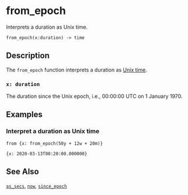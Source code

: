 # from_epoch

Interprets a duration as Unix time.

```tql
from_epoch(x:duration) -> time
```

## Description

The `from_epoch` function interprets a duration as [Unix
time](https://en.wikipedia.org/wiki/Unix_time).

### `x: duration`

The duration since the Unix epoch, i.e., 00:00:00 UTC on 1 January
1970.

## Examples

### Interpret a duration as Unix time

```tql
from {x: from_epoch(50y + 12w + 20m)}
```

```tql
{x: 2020-03-13T00:20:00.000000}
```

## See Also

[`as_secs`](as_secs.md), [`now`](now.md), [`since_epoch`](since_epoch.md)
